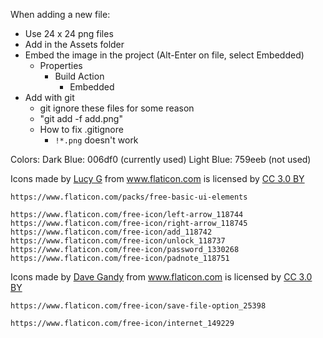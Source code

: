 When adding a new file:
- Use 24 x 24 png files
- Add in the Assets folder
- Embed the image in the project (Alt-Enter on file, select Embedded)
  - Properties
	- Build Action
	  - Embedded
- Add with git
  - git ignore these files for some reason
  - "git add -f add.png"
  - How to fix .gitignore
	- `!*.png` doesn't work

Colors:
Dark Blue: 006df0 (currently used)
Light Blue: 759eeb (not used)

<div>Icons made by <a href="https://www.flaticon.com/authors/lucy-g" title="Lucy G">Lucy G</a> from <a href="https://www.flaticon.com/" title="Flaticon">www.flaticon.com</a> is licensed by <a href="http://creativecommons.org/licenses/by/3.0/" title="Creative Commons BY 3.0" target="_blank">CC 3.0 BY</a></div>

	https://www.flaticon.com/packs/free-basic-ui-elements

	https://www.flaticon.com/free-icon/left-arrow_118744
	https://www.flaticon.com/free-icon/right-arrow_118745
	https://www.flaticon.com/free-icon/add_118742
	https://www.flaticon.com/free-icon/unlock_118737
	https://www.flaticon.com/free-icon/password_1330268
	https://www.flaticon.com/free-icon/padnote_118751

<div>Icons made by <a href="https://www.flaticon.com/authors/dave-gandy" title="Dave Gandy">Dave Gandy</a> from <a href="https://www.flaticon.com/" 			    title="Flaticon">www.flaticon.com</a> is licensed by <a href="http://creativecommons.org/licenses/by/3.0/" 			    title="Creative Commons BY 3.0" target="_blank">CC 3.0 BY</a></div>

	https://www.flaticon.com/free-icon/save-file-option_25398

	https://www.flaticon.com/free-icon/internet_149229
